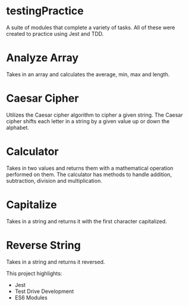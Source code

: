 # testingPractice

A suite of modules that complete a variety of tasks. All of these were created to practice using Jest and TDD.

# Analyze Array

Takes in an array and calculates the average, min, max and length.

# Caesar Cipher

Utilizes the Caesar cipher algorithm to cipher a given string. The Caesar cipher shifts each letter in a string by a given value up or down the alphabet.

# Calculator

Takes in two values and returns them with a mathematical operation performed on them. The calculator has methods to handle addition, subtraction, division and multiplication.

# Capitalize

Takes in a string and returns it with the first character capitalized.

# Reverse String

Takes in a string and returns it reversed.

This project highlights:

- Jest
- Test Drive Development
- ES6 Modules
